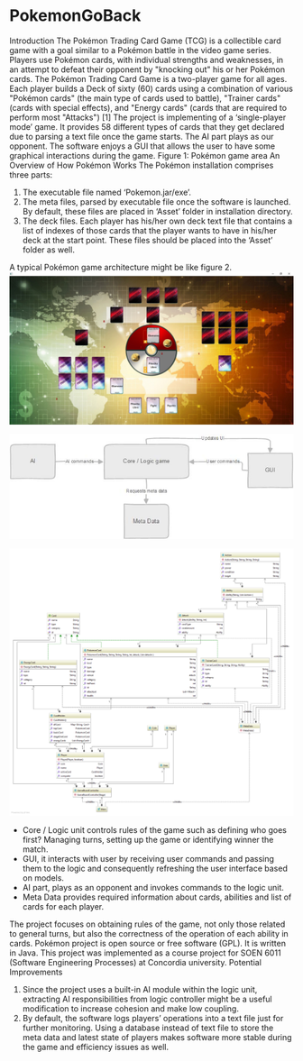 # PokemonGoBack
Introduction
The Pokémon Trading Card Game (TCG) is a collectible card game with a goal similar to a Pokémon battle in the video game series. Players use Pokémon cards, with individual strengths and weaknesses, in an attempt to defeat their opponent by "knocking out" his or her Pokémon cards. The Pokémon Trading Card Game is a two-player game for all ages. Each player builds a Deck of sixty (60) cards using a combination of various "Pokémon cards" (the main type of cards used to battle), "Trainer cards" (cards with special effects), and "Energy cards" (cards that are required to perform most "Attacks") [1]
The project is implementing of a ‘single-player mode’ game. It provides 58 different types of cards that they get declared due to parsing a text file once the game starts. The AI part plays as our opponent. The software enjoys a GUI that allows the user to have some graphical interactions during the game. 
Figure 1: Pokémon game area
An Overview of How Pokémon Works
The Pokémon installation comprises three parts:
1.	The executable file named ‘Pokemon.jar/exe’.
2.	The meta files, parsed by executable file once the software is launched. By default, these files are placed in ‘Asset’ folder in installation directory.
3.	The deck files. Each player has his/her own deck text file that contains a list of indexes of those cards that the player wants to have in his/her deck at the start point. These files should be placed into the ‘Asset’ folder as well.

A typical Pokémon game architecture might be like figure 2.
![Pokémon game architecture](https://github.com/h0111in/PokemonGoBack/blob/master/Documents/game-screenshot.jpg)

![Highlevel Architecture](https://github.com/h0111in/PokemonGoBack/blob/master/Documents/pokemon%20architecture.jpg)

![Model Diagram](https://github.com/h0111in/PokemonGoBack/blob/master/Documents/Model-diagram.png)

*	Core / Logic unit controls rules of the game such as defining who goes first? Managing turns, setting up the game or identifying winner the match.
*	GUI, it interacts with user by receiving user commands and passing them to the logic and consequently refreshing the user interface based on models.
*	AI part, plays as an opponent and invokes commands to the logic unit.
*	Meta Data provides required information about cards, abilities and list of cards for each player.

The project focuses on obtaining rules of the game, not only those related to general turns, but also the correctness of the operation of each ability in cards.
Pokémon project is open source or free software (GPL). It is written in Java. This project was implemented as a course project for SOEN 6011 (Software Engineering Processes) at Concordia university.
Potential Improvements
1.	Since the project uses a built-in AI module within the logic unit, extracting AI responsibilities from logic controller might be a useful modification to increase cohesion and make low coupling.
2.	By default, the software logs players’ operations into a text file just for further monitoring. Using a database instead of text file to store the meta data and latest state of players makes software more stable during the game and efficiency issues as well.
